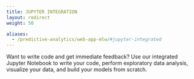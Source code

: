 ```yaml
---
title: JUPYTER INTEGRATION
layout: redirect
weight: 50

aliases:
  - /predictive-analytics/web-app-mlw/#jupyter-integrated
---
```


Want to write code and get immediate feedback? Use our integrated Jupyter Notebook to write your code, perform exploratory data analysis, visualize your data, and build your models from scratch.